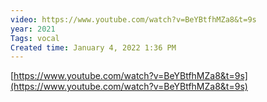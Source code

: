 ```yaml
---
video: https://www.youtube.com/watch?v=BeYBtfhMZa8&t=9s
year: 2021
Tags: vocal
Created time: January 4, 2022 1:36 PM
---
```

[https://www.youtube.com/watch?v=BeYBtfhMZa8&t=9s](https://www.youtube.com/watch?v=BeYBtfhMZa8&t=9s)
